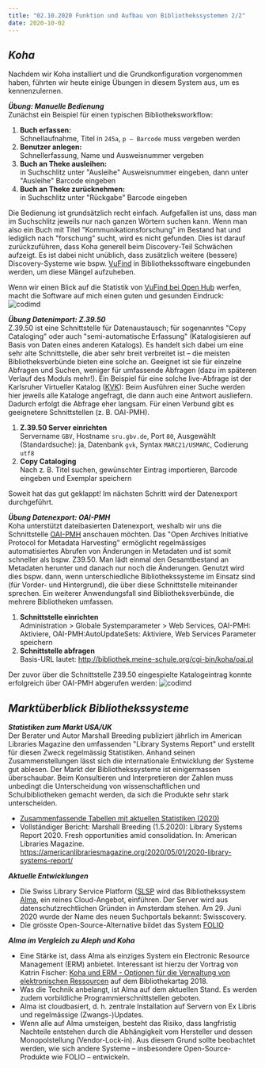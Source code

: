 ```yaml
---
title: "02.10.2020 Funktion und Aufbau von Bibliothekssystemen 2/2"
date: 2020-10-02
---
```

## *Koha*

Nachdem wir Koha installiert und die Grundkonfiguration vorgenommen haben, führten wir heute einige Übungen in diesem System aus, um es kennenzulernen.

***Übung: Manuelle Bedienung***  
Zunächst ein Beispiel für einen typischen Bibliotheksworkflow:

1. **Buch erfassen:**  
Schnellaufnahme, Titel in `245a`, `p – Barcode` muss vergeben werden  
2. **Benutzer anlegen:**  
Schnellerfassung, Name und Ausweisnummer vergeben  
3. **Buch an Theke ausleihen:**  
in Suchschlitz unter "Ausleihe" Ausweisnummer eingeben, dann unter "Ausleihe" Barcode eingeben  
4. **Buch an Theke zurücknehmen:**  
in Suchschlitz unter "Rückgabe" Barcode eingeben

Die Bedienung ist grundsätzlich recht einfach. Aufgefallen ist uns, dass man im Suchschlitz jeweils nur nach ganzen Wörtern suchen kann. Wenn man also ein Buch mit Titel "Kommunikationsforschung" im Bestand hat und lediglich nach "forschung" sucht, wird es nicht gefunden. Dies ist darauf zurückzuführen, dass Koha generell beim Discovery-Teil Schwächen aufzeigt. Es ist dabei nicht unüblich, dass zusätzlich weitere (bessere) Discovery-Systeme wie bspw. [VuFind]( https://vufind.org/vufind/) in Bibliothekssoftware eingebunden werden, um diese Mängel aufzuheben. 

Wenn wir einen Blick auf die Statistik von [VuFind bei Open Hub]( https://www.openhub.net/p/vufind) werfen, macht die Software auf mich einen guten und gesunden Eindruck:  
![codimd]({{site.baseurl}}/images/vufind.png)

***Übung Datenimport: Z.39.50***  
Z.39.50 ist eine Schnittstelle für Datenaustausch; für sogenanntes "Copy Cataloging" oder auch "semi-automatische Erfassung" (Katalogisieren auf Basis von Daten eines anderen Katalogs). Es handelt sich dabei um eine sehr alte Schnittstelle, die aber sehr breit verbreitet ist – die meisten Bibliotheksverbünde bieten eine solche an. Geeignet ist sie für einzelne Abfragen und Suchen, weniger für umfassende Abfragen (dazu im späteren Verlauf des Moduls mehr!). Ein Beispiel für eine solche live-Abfrage ist der Karlsruher Virtueller Katalog ([KVK]( https://kvk.bibliothek.kit.edu/?digitalOnly=0&embedFulltitle=0&newTab=0)): Beim Ausführen einer Suche werden hier  jeweils alle Kataloge angefragt, die dann auch eine Antwort ausliefern. Dadurch erfolgt die Abfrage eher langsam. Für einen Verbund gibt es geeignetere Schnittstellen (z. B. OAI-PMH).

1. **Z.39.50 Server einrichten**  
Servername `GBV`, Hostname `sru.gbv.de`, Port `80`, Ausgewählt (Standardsuche): ja, Datenbank `gvk`, Syntax `MARC21/USMARC`, Codierung `utf8`
2. **Copy Cataloging**  
Nach z. B. Titel suchen, gewünschter Eintrag importieren, Barcode eingeben und Exemplar speichern

Soweit hat das gut geklappt! Im nächsten Schritt wird der Datenexport durchgeführt.

***Übung Datenexport: OAI-PMH***  
Koha unterstützt dateibasierten Datenexport, weshalb wir uns die Schnittstelle [OAI-PMH]( https://www.openarchives.org/pmh/) anschauen möchten. Das "Open Archives Initiative Protocol for Metadata Harvesting" ermöglicht regelmässiges automatisiertes Abrufen von Änderungen in Metadaten und ist somit schneller als bspw. Z39.50. Man lädt einmal den Gesamtbestand an Metadaten herunter und danach nur noch die Änderungen. Genutzt wird dies bspw. dann, wenn unterschiedliche Bibliothekssysteme im Einsatz sind (für Vorder- und Hintergrund), die über diese Schnittstelle miteinander sprechen. Ein weiterer Anwendungsfall sind Bibliotheksverbünde, die mehrere Bibliotheken umfassen.
1. **Schnittstelle einrichten**  
Administration > Globale Systemparameter > Web Services, OAI-PMH: Aktiviere, OAI-PMH:AutoUpdateSets: Aktiviere, Web Services Parameter speichern
2. **Schnittstelle abfragen**  
Basis-URL lautet: http://bibliothek.meine-schule.org/cgi-bin/koha/oai.pl

Der zuvor über die Schnittstelle Z39.50 eingespielte Katalogeintrag konnte erfolgreich über OAI-PMH abgerufen werden:
![codimd]({{site.baseurl}}/images/oai_pmh.png)

## *Marktüberblick Bibliothekssysteme*

***Statistiken zum Markt USA/UK***  
Der Berater und Autor Marshall Breeding publiziert jährlich im American Libraries Magazine den umfassenden "Library Systems Report" und erstellt für diesen Zweck regelmässig Statistiken. Anhand seinen Zusammenstellungen lässt sich die internationale Entwicklung der Systeme gut ablesen. Der Markt der Bibliothekssysteme ist einigermassen überschaubar. Beim Konsultieren und Interpretieren der Zahlen muss unbedingt die Unterscheidung von wissenschaftlichen und Schulbibliotheken gemacht werden, da sich die Produkte sehr stark unterscheiden.
* [Zusammenfassende Tabellen mit aktuellen Statistiken (2020)](https://americanlibrariesmagazine.org/wp-content/uploads/2020/04/charts-for-2020-Library-Systems-Report.pdf)
* Vollständiger Bericht: Marshall Breeding (1.5.2020): Library Systems Report 2020. Fresh opportunities amid consolidation. In: American Libraries Magazine. <https://americanlibrariesmagazine.org/2020/05/01/2020-library-systems-report/>

***Aktuelle Entwicklungen***  
* Die Swiss Library Service Platform ([SLSP]( https://slsp.ch/de) wird das Bibliothekssystem [Alma]( https://www.exlibrisgroup.com/de/produkte/alma-cloudgestuetzte-bibliotheksplattform/), ein reines Cloud-Angebot, einführen. Der Server wird aus datenschutzrechtlichen Gründen in Amsterdam stehen. Am 29. Juni 2020 wurde der Name des neuen Suchportals bekannt: Swisscovery.
* Die grösste Open-Source-Alternative bildet das System [FOLIO]( https://www.folio.org)

***Alma im Vergleich zu Aleph und Koha***  
* Eine Stärke ist, dass Alma als einziges System ein Electronic Resource Management (ERM) anbietet. Interessant ist hierzu der Vortrag von Katrin Fischer: [Koha und ERM - Optionen für die Verwaltung von elektronischen Ressourcen](https://nbn-resolving.org/urn:nbn:de:0290-opus4-35840) auf dem Bibliothekartag 2018.
* Was die Technik anbelangt, ist Alma auf dem aktuellen Stand. Es werden zudem vorbildliche Programmierschnittstellen geboten.
* Alma ist cloudbasiert, d. h. zentrale Installation auf Servern von Ex Libris und regelmässige (Zwangs-)Updates.  
* Wenn alle auf Alma umsteigen, besteht das Risiko, dass langfristig Nachteile entstehen durch die Abhängigkeit vom Hersteller und dessen Monopolstellung (Vendor-Lock-in). Aus diesem Grund sollte beobachtet werden, wie sich andere Systeme – insbesondere Open-Source-Produkte wie FOLIO – entwickeln.

